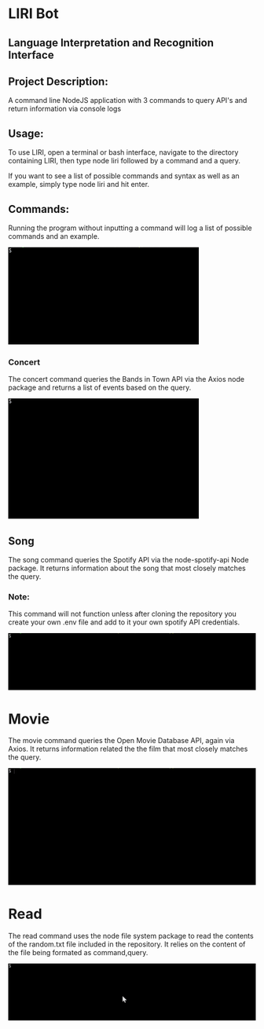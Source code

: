 # LIRI Bot

## Language Interpretation and Recognition Interface

## Project Description:

A command line NodeJS application with 3 commands to query API's and return information via console logs

## Usage:

To use LIRI, open a terminal or bash interface, navigate to the directory containing LIRI, then type node liri followed by a command and a query.

If you want to see a list of possible commands and syntax as well as an example, simply type node liri and hit enter.

## Commands:

Running the program without inputting a command will log a list of possible commands and an example.

![No command](LIRI-0.gif)

### Concert

The concert command queries the Bands in Town API via the Axios node package and returns a list of events based on the query.

![Concert command](LIRI-1.gif)

## Song

The song command queries the Spotify API via the node-spotify-api Node package. It returns information about the song that most closely matches the query.

### Note:

This command will not function unless after cloning the repository you create your own .env file and add to it your own spotify API credentials.

![Song command](LIRI-2.gif)

# Movie

The movie command queries the Open Movie Database API, again via Axios. It returns information related the the film that most closely matches the query.

![Movie command](LIRI-3.gif)

# Read

The read command uses the node file system package to read the contents of the random.txt file included in the repository. It relies on the content of the file being formated as command,query.

![Read command](LIRI-4.gif)
